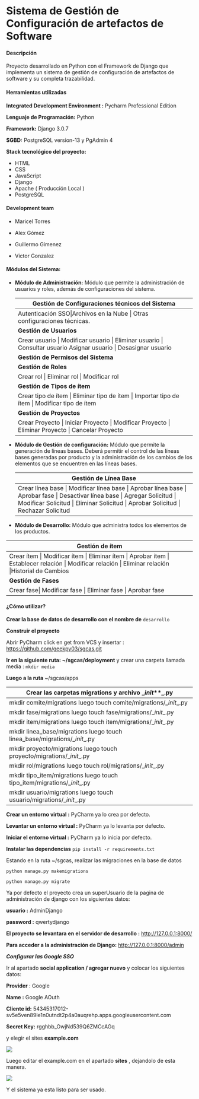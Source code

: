 # Sistema de Gestión de Configuración de artefactos de Software


#### Descripción

Proyecto desarrollado en Python con el Framework de Django que implementa un sistema de gestión de configuración de artefactos de software y su completa trazabilidad. 



#### Herramientas utilizadas

**Integrated Development Environment :** Pycharm Professional Edition 

**Lenguaje de Programación:** Python 

**Framework:** Django 3.0.7

**SGBD:** PostgreSQL version-13 y PgAdmin 4 

**Stack tecnológico del proyecto:**

- HTML 
- CSS
- JavaScript
- Django
- Apache ( Producción Local )
- PostgreSQL 



#### **Development team**

- Maricel Torres
- Alex Gómez
- Guillermo Gimenez 

- Victor Gonzalez

  

#### Módulos del Sistema:

- **Módulo de Administración:** Módulo que permite la administración de usuarios y roles, además de configuraciones del sistema.  

  | **Gestión de Configuraciones técnicos del Sistema**          |
  | ------------------------------------------------------------ |
  | Autenticación SSO\|Archivos en la Nube \| Otras configuraciones técnicas. |
  | **Gestión de Usuarios**                                      |
  | Crear usuario \| Modificar usuario \| Eliminar usuario \| Consultar usuario Asignar usuario \| Desasignar usuario |
  | **Gestión de Permisos del Sistema**                          |
  | **Gestión de Roles**                                         |
  | Crear rol  \| Eliminar rol \| Modificar rol                  |
  | **Gestión de Tipos de ítem**                                 |
  | Crear tipo de ítem \| Eliminar tipo de ítem \| Importar tipo de ítem \| Modificar tipo de ítem |
  | **Gestión de Proyectos**                                     |
  | Crear Proyecto \| Iniciar Proyecto \| Modificar Proyecto \| Eliminar Proyecto \| Cancelar Proyecto |

  

- **Módulo de Gestión de configuración:** Módulo que permite la generación de líneas bases. Deberá permitir el control de las líneas bases generadas por producto y la administración de los cambios de los elementos que se encuentren en las líneas bases.  

  | **Gestión de Línea Base**                                    |
  | ------------------------------------------------------------ |
  | Crear línea base \| Modificar línea base \| Aprobar línea base \| Aprobar fase \| Desactivar línea base \| Agregar Solicitud \| Modificar Solicitud \| Eliminar Solicitud \| Aprobar Solicitud \| Rechazar Solicitud |

- **Módulo de Desarrollo:** Módulo que administra todos los elementos de los productos.  

| **Gestión de ítem**                                          |
| ------------------------------------------------------------ |
| Crear ítem \| Modificar ítem \| Eliminar ítem \|  Aprobar ítem  \| Establecer relación \|  Modificar relación \| Eliminar relación \|Historial de Cambios |
| **Gestión de Fases**                                         |
| Crear fase\| Modificar fase \| Eliminar fase \| Aprobar fase |



#### ¿Cómo utilizar? 

**Crear la base de datos de desarrollo con el nombre de** `desarrollo`

**Construir el proyecto**

 Abrir PyCharm click en get from VCS y insertar : https://github.com/geekpy03/sgcas.git

**Ir en la siguiente ruta:  ~/sgcas/deployment** y crear una carpeta llamada media  :  `mkdir media`

**Luego a la ruta**  ~/sgcas/apps 

| Crear las carpetas migrations y archivo __init_**_.py        |
| ------------------------------------------------------------ |
| mkdir comite/migrations luego touch comite/migrations/\__init__.py |
| mkdir fase/migrations  luego  touch fase/migrations/\__init__.py |
| mkdir item/migrations  luego touch item/migrations/\__init__.py |
| mkdir linea_base/migrations luego touch linea_base/migrations/\__init__.py |
| mkdir proyecto/migrations luego touch proyecto/migrations/\__init__.py |
| mkdir rol/migrations luego touch rol/migrations/\__init__.py |
| mkdir tipo_item/migrations  luego touch tipo_item/migrations/\__init__.py |
| mkdir usuario/migrations luego touch usuario/migrations/\__init__.py |

**Crear un entorno virtual  :** PyCharm ya lo crea por defecto.

**Levantar un entorno virtual :** PyCharm ya lo levanta por defecto.

**Iniciar el entorno virtual :** PyCharm ya lo inicia por defecto.

**Instalar las dependencias** `pip install -r requirements.txt`

Estando en la ruta ~/sgcas, realizar las migraciones en la base de datos 

`python manage.py makemigrations`

`python manage.py migrate`


Ya por defecto el proyecto crea un superUsuario de la pagina de administración de django con los siguientes datos: 

**usuario		:** AdminDjango

**password	:** qwertydjango 

**El proyecto se levantara en el servidor de desarrollo :** http://127.0.0.1:8000/

**Para acceder a la administración de Django:**  http://127.0.0.1:8000/admin



***Configurar las Google SSO***

Ir al apartado **social application  / agregar nuevo**  y colocar los siguientes datos: 

**Provider** : Google 

**Name :** Google AOuth

**Cliente id:** 54345317012-sv5e5ven89le1n0utndt2p4a0auqrehp.apps.googleusercontent.com

**Secret Key:** rgghbb_OwjNd539Q6ZMCcAGq

y elegir el sites **example.com**

![](/home/geekpy/Desktop/1.png)



Luego editar el example.com en el apartado **sites** , dejandolo de esta manera. 

![](/home/geekpy/Desktop/2.png) 

Y el sistema ya esta listo para ser usado. 